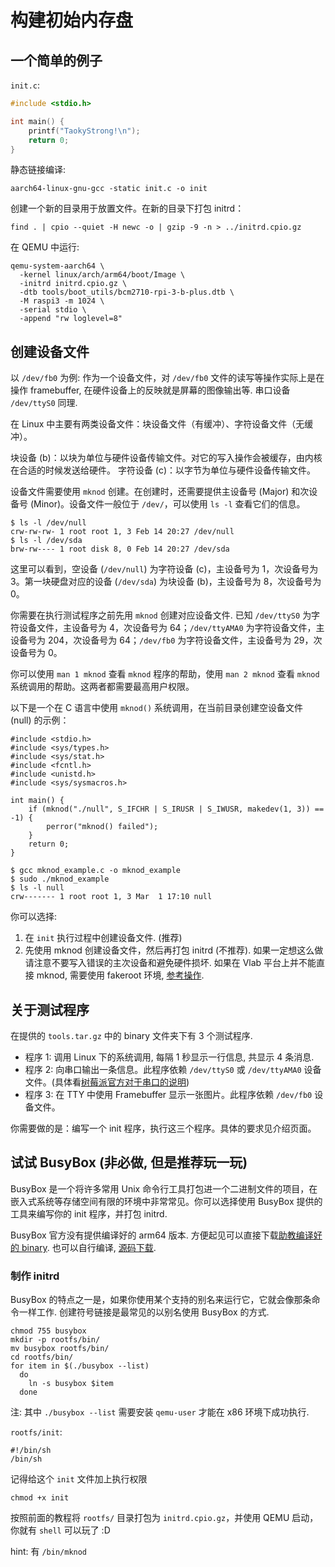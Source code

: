 # 构建初始内存盘

## 一个简单的例子

`init.c`:

```c
#include <stdio.h>

int main() {
    printf("TaokyStrong!\n");
    return 0;
}
```

静态链接编译:

```
aarch64-linux-gnu-gcc -static init.c -o init
```

创建一个新的目录用于放置文件。在新的目录下打包 initrd：

```
find . | cpio --quiet -H newc -o | gzip -9 -n > ../initrd.cpio.gz
```

在 QEMU 中运行:

```
qemu-system-aarch64 \
  -kernel linux/arch/arm64/boot/Image \
  -initrd initrd.cpio.gz \
  -dtb tools/boot_utils/bcm2710-rpi-3-b-plus.dtb \
  -M raspi3 -m 1024 \
  -serial stdio \
  -append "rw loglevel=8"
```

## 创建设备文件

以 `/dev/fb0` 为例: 作为一个设备文件，对 `/dev/fb0` 文件的读写等操作实际上是在操作 framebuffer, 在硬件设备上的反映就是屏幕的图像输出等. 
串口设备 `/dev/ttyS0` 同理.

在 Linux 中主要有两类设备文件：块设备文件（有缓冲）、字符设备文件（无缓冲）。

块设备 (b)：以块为单位与硬件设备传输文件。对它的写入操作会被缓存，由内核在合适的时候发送给硬件。
字符设备 (c)：以字节为单位与硬件设备传输文件。

设备文件需要使用 `mknod` 创建。在创建时，还需要提供主设备号 (Major) 和次设备号 (Minor)。设备文件一般位于 `/dev/`，可以使用 `ls -l` 查看它们的信息。

```
$ ls -l /dev/null
crw-rw-rw- 1 root root 1, 3 Feb 14 20:27 /dev/null
$ ls -l /dev/sda
brw-rw---- 1 root disk 8, 0 Feb 14 20:27 /dev/sda
```

这里可以看到，空设备 (`/dev/null`) 为字符设备 (c)，主设备号为 1，次设备号为 3。第一块硬盘对应的设备 (`/dev/sda`) 为块设备 (b)，主设备号为 8，次设备号为 0。

你需要在执行测试程序之前先用 `mknod` 创建对应设备文件. 已知 `/dev/ttyS0` 为字符设备文件，主设备号为 4，次设备号为 64；`/dev/ttyAMA0` 为字符设备文件，主设备号为 204，次设备号为 64；`/dev/fb0` 为字符设备文件，主设备号为 29，次设备号为 0。

你可以使用 `man 1 mknod` 查看 `mknod` 程序的帮助，使用 `man 2 mknod` 查看 `mknod` 系统调用的帮助。这两者都需要最高用户权限。

以下是一个在 C 语言中使用 `mknod()` 系统调用，在当前目录创建空设备文件 (null) 的示例：

```
#include <stdio.h>
#include <sys/types.h>
#include <sys/stat.h>
#include <fcntl.h>
#include <unistd.h>
#include <sys/sysmacros.h>

int main() {
    if (mknod("./null", S_IFCHR | S_IRUSR | S_IWUSR, makedev(1, 3)) == -1) {
        perror("mknod() failed");
    }
    return 0;
}
```

```
$ gcc mknod_example.c -o mknod_example
$ sudo ./mknod_example
$ ls -l null
crw------- 1 root root 1, 3 Mar  1 17:10 null
```

你可以选择:

1. 在 `init` 执行过程中创建设备文件. (推荐)
2. 先使用 mknod 创建设备文件，然后再打包 initrd (不推荐). 如果一定想这么做请注意不要写入错误的主次设备和避免硬件损坏. 如果在 Vlab 平台上并不能直接 mknod, 需要使用 fakeroot 环境, [参考操作](https://osh-2020.github.io/lab-1/initrd/#fakeroot-initrd).

## 关于测试程序

在提供的 `tools.tar.gz` 中的 binary 文件夹下有 3 个测试程序.

- 程序 1: 调用 Linux 下的系统调用, 每隔 1 秒显示一行信息, 共显示 4 条消息.
- 程序 2: 向串口输出一条信息。此程序依赖 `/dev/ttyS0` 或 `/dev/ttyAMA0` 设备文件。(具体看[树莓派官方对于串口的说明](https://www.raspberrypi.org/documentation/configuration/uart.md))
- 程序 3: 在 TTY 中使用 Framebuffer 显示一张图片。此程序依赖 `/dev/fb0` 设备文件。

你需要做的是：编写一个 init 程序，执行这三个程序。具体的要求见介绍页面。

## 试试 BusyBox (非必做, 但是推荐玩一玩)

BusyBox 是一个将许多常用 Unix 命令行工具打包进一个二进制文件的项目，在嵌入式系统等存储空间有限的环境中非常常见。你可以选择使用 BusyBox 提供的工具来编写你的 init 程序，并打包 initrd.

BusyBox 官方没有提供编译好的 arm64 版本. 方便起见可以直接下载[助教编译好的 binary](https://ftp.lug.ustc.edu.cn/misc/osh/busybox). 也可以自行编译, [源码下载](https://busybox.net/downloads/busybox-1.32.1.tar.bz2).

### 制作 initrd

BusyBox 的特点之一是，如果你使用某个支持的别名来运行它，它就会像那条命令一样工作. 创建符号链接是最常见的以别名使用 BusyBox 的方式.

```
chmod 755 busybox
mkdir -p rootfs/bin/
mv busybox rootfs/bin/
cd rootfs/bin/
for item in $(./busybox --list)
  do
    ln -s busybox $item
  done
```

注: 其中 `./busybox --list` 需要安装 `qemu-user` 才能在 x86 环境下成功执行.

`rootfs/init`:

```shell
#!/bin/sh
/bin/sh
```

记得给这个 `init` 文件加上执行权限

```
chmod +x init
```

按照前面的教程将 `rootfs/` 目录打包为 `initrd.cpio.gz`，并使用 QEMU 启动，你就有 `shell` 可以玩了 :D

hint: 有 `/bin/mknod`